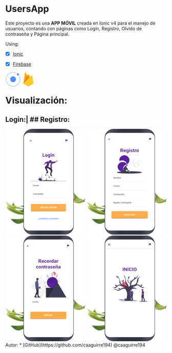 # UsersApp
Este proyecto es una **APP MÓVIL** creada en Ionic v4 para el manejo de usuarios, contando con páginas como Login, Registro, Olvido de contraseña y Página principal.
 
Using:
* [x] [Ionic](https://ionicframework.com/) 
* [x] [Firebase](https://firebase.google.com/?hl=es)


<a href="https://ionicframework.com/"><img src="/img/ionic.png" align="left" height="48" width="48" ></a>
<a href="https://firebase.google.com/?hl=es"><img src="/img/firebase.png" align="left" height="48" width="48" ></a>  
<br>

# Visualización:
## Login:|  ## Registro:


<img src="/img/login.png" align="" width="250"> 
<img src="/img/signin.png" align="" width="250">
<br>
<img src="/img/remember.png" align="" width="250">
<img src="/img/home.png" align="" width="250">

<br>
Autor:
*  [GitHub](https://github.com/caaguirre194)
@caaguirre194
